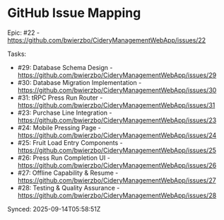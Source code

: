 # GitHub Issue Mapping

Epic: #22 - https://github.com/bwierzbo/CideryManagementWebApp/issues/22

Tasks:
- #29: Database Schema Design - https://github.com/bwierzbo/CideryManagementWebApp/issues/29
- #30: Database Migration Implementation - https://github.com/bwierzbo/CideryManagementWebApp/issues/30
- #31: tRPC Press Run Router - https://github.com/bwierzbo/CideryManagementWebApp/issues/31
- #23: Purchase Line Integration - https://github.com/bwierzbo/CideryManagementWebApp/issues/23
- #24: Mobile Pressing Page - https://github.com/bwierzbo/CideryManagementWebApp/issues/24
- #25: Fruit Load Entry Components - https://github.com/bwierzbo/CideryManagementWebApp/issues/25
- #26: Press Run Completion UI - https://github.com/bwierzbo/CideryManagementWebApp/issues/26
- #27: Offline Capability & Resume - https://github.com/bwierzbo/CideryManagementWebApp/issues/27
- #28: Testing & Quality Assurance - https://github.com/bwierzbo/CideryManagementWebApp/issues/28

Synced: 2025-09-14T05:58:51Z